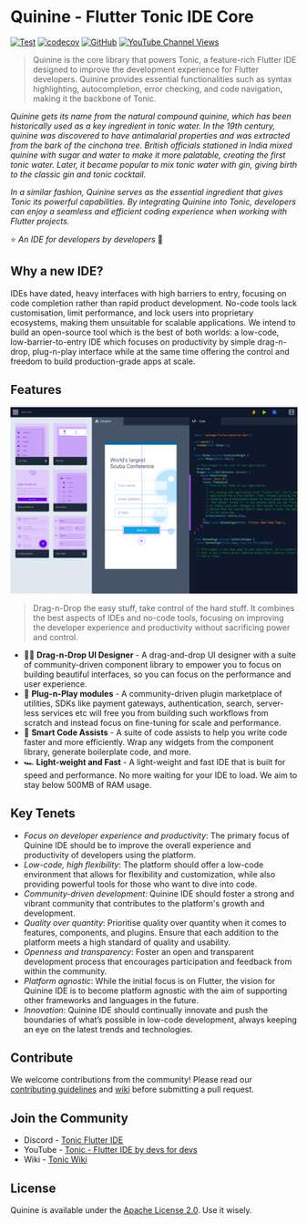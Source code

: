 # Quinine - Flutter Tonic IDE Core
[![Test](https://github.com/5hirish/quinine/actions/workflows/build.yml/badge.svg)](https://github.com/5hirish/quinine/actions/workflows/build.yml)
[![codecov](https://codecov.io/gh/5hirish/quinine/branch/master/graph/badge.svg?token=0VJDUMLWO8)](https://codecov.io/gh/5hirish/quinine)
[![GitHub](https://img.shields.io/github/license/5hirish/quinine)](https://www.apache.org/licenses/LICENSE-2.0)
[![YouTube Channel Views](https://img.shields.io/youtube/channel/views/UCjE3XF9nr_MagQ2L5nCW7NA?style=social)](https://www.youtube.com/channel/UCjE3XF9nr_MagQ2L5nCW7NA)

> Quinine is the core library that powers Tonic, a feature-rich Flutter IDE designed to improve the development experience for Flutter developers. Quinine provides essential functionalities such as syntax highlighting, autocompletion, error checking, and code navigation, making it the backbone of Tonic.

*Quinine gets its name from the natural compound quinine, which has been historically used as a key ingredient in tonic water. In the 19th century, quinine was discovered to have antimalarial properties and was extracted from the bark of the cinchona tree. British officials stationed in India mixed quinine with sugar and water to make it more palatable, creating the first tonic water. Later, it became popular to mix tonic water with gin, giving birth to the classic gin and tonic cocktail.*

*In a similar fashion, Quinine serves as the essential ingredient that gives Tonic its powerful capabilities. By integrating Quinine into Tonic, developers can enjoy a seamless and efficient coding experience when working with Flutter projects.*

⭐️ *An IDE for developers by developers* 🥂

## Why a new IDE?

IDEs have dated, heavy interfaces with high barriers to entry, focusing on code completion rather than rapid product development.
No-code tools lack customisation, limit performance, and lock users into proprietary ecosystems, making them unsuitable for scalable applications. 
We intend to build an open-source tool which is the best of both worlds: a low-code, low-barrier-to-entry IDE which focuses on productivity by simple drag-n-drop, plug-n-play interface while at the same time offering the control and freedom to build production-grade apps at scale.

## Features

![Quinine Early Concept](docs/tonic-concept.png "Quinine Early Concept")

> Drag-n-Drop the easy stuff, take control of the hard stuff. It combines the best aspects of IDEs and no-code tools, focusing on improving the developer experience and productivity without sacrificing power and control.

- 👋🏼  **Drag-n-Drop UI Designer** - A drag-and-drop UI designer with a suite of community-driven component library to empower you to focus on building beautiful interfaces, so you can focus on the performance and user experience.
- 🔌  **Plug-n-Play modules** - A community-driven plugin marketplace of utilities, SDKs like payment gateways, authentication, search, server-less services etc will free you from building such workflows from scratch and instead focus on fine-tuning for scale and performance.
- 🧠  **Smart Code Assists** - A suite of code assists to help you write code faster and more efficiently. Wrap any widgets from the component library, generate boilerplate code, and more.
- 🏎️  **Light-weight and Fast** - A light-weight and fast IDE that is built for speed and performance. No more waiting for your IDE to load. We aim to stay below 500MB of RAM usage.

## Key Tenets

- *Focus on developer experience and productivity*: The primary focus of Quinine IDE should be to improve the overall experience and productivity of developers using the platform.
- *Low-code, high flexibility*: The platform should offer a low-code environment that allows for flexibility and customization, while also providing powerful tools for those who want to dive into code.
- *Community-driven development*: Quinine IDE should foster a strong and vibrant community that contributes to the platform's growth and development.
- *Quality over quantity*: Prioritise quality over quantity when it comes to features, components, and plugins. Ensure that each addition to the platform meets a high standard of quality and usability.
- *Openness and transparency*: Foster an open and transparent development process that encourages participation and feedback from within the community.
- *Platform agnostic*: While the initial focus is on Flutter, the vision for Quinine IDE is to become platform agnostic with the aim of supporting other frameworks and languages in the future.
- *Innovation*: Quinine IDE should continually innovate and push the boundaries of what’s possible in low-code development, always keeping an eye on the latest trends and technologies.

## Contribute

We welcome contributions from the community! Please read our [contributing guidelines](https://github.com/5hirish/quinine/blob/release/CONTRIBUTION.md) and [wiki](https://github.com/5hirish/quinine/wiki) before submitting a pull request.

## Join the Community

- Discord - [Tonic Flutter IDE](https://discord.gg/Yh5Nkrznaw)
- YouTube - [Tonic - Flutter IDE by devs for devs](https://www.youtube.com/@tonic_ide)
- Wiki - [Tonic Wiki](https://github.com/5hirish/quinine/wiki)

## License

Quinine is available under the [Apache License 2.0](https://github.com/5hirish/quinine/blob/release/LICENSE). Use it wisely.
